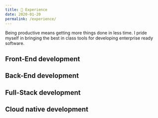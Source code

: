 ```yaml
---
title: 🏅 Experience
date: 2020-01-20
permalink: /experience/
---
```


Being productive means getting more things done in less time. I pride myself in bringing the best in class tools for developing enterprise ready software.

## Front-End development

## Back-End development

## Full-Stack development

## Cloud native development
